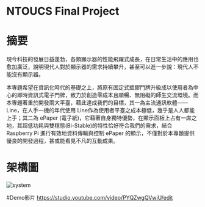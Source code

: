 # NTOUCS Final Project


# 摘要
現今科技的發展日益蓬勃，各類顯示器的性能飛躍式成長，在日常生活中的應用也愈加廣泛，說明現代人對於顯示器的需求持續攀升，甚至可以進一步說：現代人不能沒有顯示器。

本專題希望在資訊化時代的基礎之上，將原有固定式塑膠門牌升級成以使用者為中心的即時資訊式電子門牌，致力於創造零成本且順暢、無阻礙的師生交流環境。而本專題著重於開發兩大平臺，藉此達成我們的目標，其一為主流通訊軟體—— Line，在人手一機的年代使用 Line作為使用者平臺之成本極低，幾乎是人人都能上手；其二為 ePaper (電子紙)，它藉著自身獨特優勢，在顯示面板上占有一席之地，其超低功耗與雙穩態(Bi-Stable)的特性恰好符合我們的需求，結合 Raspberry Pi 進行有效地資料傳輸與控制 ePaper 的顯示，不僅對於本專題提供優良的開發過程，甚或能看見不凡的互動成果。

# 架構圖

![system](https://user-images.githubusercontent.com/46217270/145419696-7b689377-b815-42d3-b0e6-ce4f6bcf3734.png)

#Demo影片
https://studio.youtube.com/video/PYQZwgQVwiU/edit
